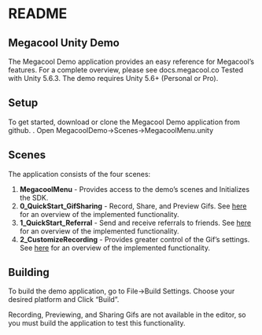 # README

## Megacool Unity Demo
The Megacool Demo application provides an easy reference for Megacool’s features. For a complete overview, please see docs.megacool.co
Tested with Unity 5.6.3. The demo requires Unity 5.6+ (Personal or Pro).

## Setup
To get started, download or clone the Megacool Demo application from github. <link here>. Open MegacoolDemo->Scenes->MegacoolMenu.unity

## Scenes
The application consists of the four scenes:
1. **MegacoolMenu** - Provides access to the demo’s scenes and Initializes the SDK.
2. **0_QuickStart_GifSharing** - Record, Share, and Preview Gifs. See [here](https://docs.megacool.co/quickstart) for an overview of the implemented functionality.
3. **1_QuickStart_Referral** - Send and receive referrals to friends. See [here](https://docs.megacool.co/customize/unity#1-shares-and-referrals) for an overview of the implemented functionality.
4. **2_CustomizeRecording** - Provides greater control of the Gif’s settings. See [here](https://docs.megacool.co/customize/unity#2-gif-customization) for an overview of the implemented functionality.

## Building
To build the demo application, go to File->Build Settings. Choose your desired platform and Click “Build”.

Recording, Previewing, and Sharing Gifs are not available in the editor, so you must build the application to test this functionality.


